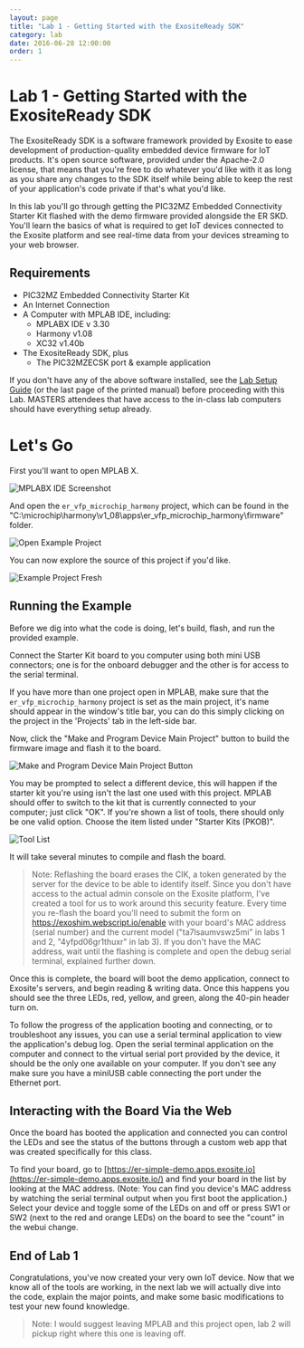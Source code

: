 ```yaml
---
layout: page
title: "Lab 1 - Getting Started with the ExositeReady SDK"
category: lab
date: 2016-06-28 12:00:00
order: 1
---
```


# Lab 1 - Getting Started with the ExositeReady SDK

The ExositeReady SDK is a software framework provided by Exosite to ease development of production-quality embedded device firmware for IoT products. It's open source software, provided under the Apache-2.0 license, that means that you're free to do whatever you'd like with it as long as you share any changes to the SDK itself while being able to keep the rest of your application's code private if that's what you'd like.

In this lab you'll go through getting the PIC32MZ Embedded Connectivity Starter Kit flashed with the demo firmware provided alongside the ER SKD. You'll learn the basics of what is required to get IoT devices connected to the Exosite platform and see real-time data from your devices streaming to your web browser.

## Requirements

* PIC32MZ Embedded Connectivity Starter Kit
* An Internet Connection
* A Computer with MPLAB IDE, including:
  * MPLABX IDE v 3.30
  * Harmony v1.08
  * XC32 v1.40b
* The ExositeReady SDK, plus
  * The PIC32MZECSK port & example application

If you don't have any of the above software installed, see the [Lab Setup Guide](http://exosite.github.io/masters16/setup) (or the last page of the printed manual) before proceeding with this Lab. MASTERS attendees that have access to the in-class lab computers should have everything setup already.

# Let's Go

First you'll want to open MPLAB X.

![MPLABX IDE Screenshot](../images/mplabx.png)

And open the `er_vfp_microchip_harmony` project, which can be found in the "C:\microchip\harmony\v1_08\apps\er_vfp_microchip_harmony\firmware" folder.

![Open Example Project](../images/open_example_project.png)

You can now explore the source of this project if you'd like.

![Example Project Fresh](../images/example_project_fresh.png)

## Running the Example

Before we dig into what the code is doing, let's build, flash, and run the provided example.

Connect the Starter Kit board to you computer using both mini USB connectors; one is for the onboard debugger and the other is for access to the serial terminal.

If you have more than one project open in MPLAB, make sure that the `er_vfp_microchip_harmony` project is set as the main project, it's name should appear in the window's title bar, you can do this simply clicking on the project in the 'Projects' tab in the left-side bar.

Now, click the "Make and Program Device Main Project" button to build the firmware image and flash it to the board.

![Make and Program Device Main Project Button](../images/make_and_program_device_main_project_button.png)

You may be prompted to select a different device, this will happen if the starter kit you're using isn't the last one used with this project. MPLAB should offer to switch to the kit that is currently connected to your computer; just click "OK". If you're shown a list of tools, there should only be one valid option. Choose the item listed under "Starter Kits (PKOB)".

![Tool List](../images/tool_list.png)

It will take several minutes to compile and flash the board.

> Note: Reflashing the board erases the CIK, a token generated by the server for the device to be able to identify itself. Since you don't have access to the actual admin console on the Exosite platform, I've created a tool for us to work around this security feature. Every time you re-flash the board you'll need to submit the form on https://exoshim.webscript.io/enable with your board's MAC address (serial number) and the current model ("ta7lsaumvswz5mi" in labs 1 and 2, "4yfpd06gr1thuxr" in lab 3). If you don't have the MAC address, wait until the flashing is complete and open the debug serial terminal, explained further down.

Once this is complete, the board will boot the demo application, connect to Exosite's servers, and begin reading & writing data. Once this happens you should see the three LEDs, red, yellow, and green, along the 40-pin header turn on.

To follow the progress of the application booting and connecting, or to troubleshoot any issues, you can use a serial terminal application to view the application's debug log. Open the serial terminal application on the computer and connect to the virtual serial port provided by the device, it should be the only one available on your computer. If you don't see any make sure you have a miniUSB cable connecting the port under the Ethernet port.

<!-- NTS: Expand the above section after figuring out what application they will have on these machines. -->

## Interacting with the Board Via the Web

Once the board has booted the application and connected you can control the LEDs and see the status of the buttons through a custom web app that was created specifically for this class.

To find your board, go to [https://er-simple-demo.apps.exosite.io](https://er-simple-demo.apps.exosite.io/) and find your board in the list by looking at the MAC address. (Note: You can find you device's MAC address by watching the serial terminal output when you first boot the application.) Select your device and toggle some of the LEDs on and off or press SW1 or SW2 (next to the red and orange LEDs) on the board to see the "count" in the webui change.

## End of Lab 1

Congratulations, you've now created your very own IoT device. Now that we know all of the tools are working, in the next lab we will actually dive into the code, explain the major points, and make some basic modifications to test your new found knowledge.

> Note: I would suggest leaving MPLAB and this project open, lab 2 will pickup right where this one is leaving off.
